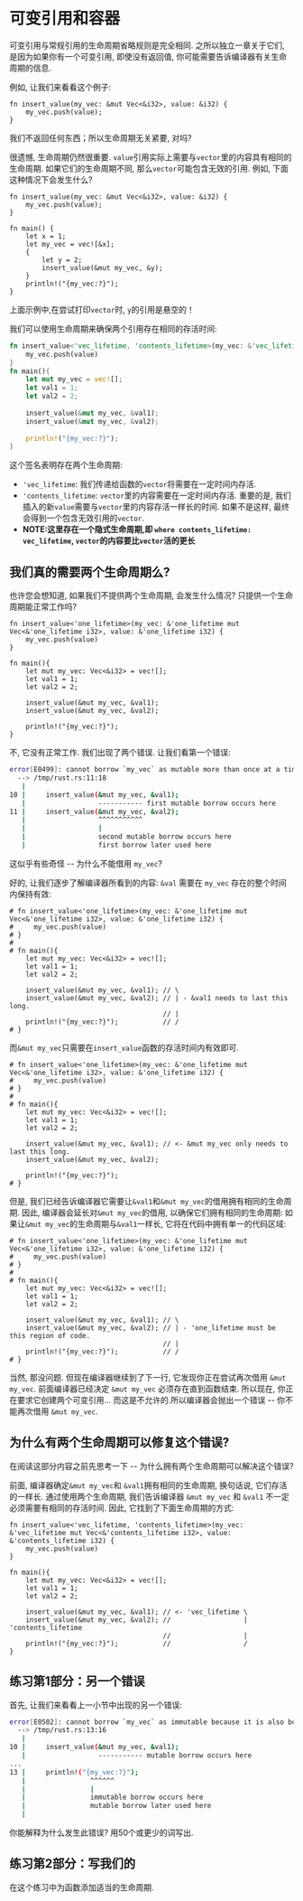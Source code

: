 # 可变引用和容器

可变引用与常规引用的生命周期省略规则是完全相同. 之所以独立一章关于它们, 是因为如果你有一个可变引用, 即使没有返回值, 你可能需要告诉编译器有关生命周期的信息.

例如, 让我们来看看这个例子:

``` rust,ignore
fn insert_value(my_vec: &mut Vec<&i32>, value: &i32) {
    my_vec.push(value);
}
```

我们不返回任何东西；所以生命周期无关紧要, 对吗?

很遗憾, 生命周期仍然很重要. `value`引用实际上需要与`vector`里的内容具有相同的生命周期. 如果它们的生命周期不同, 那么`vector`可能包含无效的引用. 例如, 下面这种情况下会发生什么?

``` rust,ignore
fn insert_value(my_vec: &mut Vec<&i32>, value: &i32) {
    my_vec.push(value);
}

fn main() {
    let x = 1;
    let my_vec = vec![&x];
    {
        let y = 2;
        insert_value(&mut my_vec, &y);
    }
    println!("{my_vec:?}");
}
```

上面示例中,在尝试打印`vector`时, `y`的引用是悬空的！

我们可以使用生命周期来确保两个引用存在相同的存活时间:

``` rust
fn insert_value<'vec_lifetime, 'contents_lifetime>(my_vec: &'vec_lifetime mut Vec<&'contents_lifetime i32>, value: &'contents_lifetime i32) {
    my_vec.push(value)
}
fn main(){
    let mut my_vec = vec![];
    let val1 = 1;
    let val2 = 2;
    
    insert_value(&mut my_vec, &val1);
    insert_value(&mut my_vec, &val2);
    
    println!("{my_vec:?}");
}
```

这个签名表明存在两个生命周期:

- `'vec_lifetime`: 我们传递给函数的`vector`将需要在一定时间内存活.
- `'contents_lifetime`: `vector`里的内容需要在一定时间内存活.
重要的是, 我们插入的新`value`需要与`vector`里的内容存活一样长的时间. 如果不是这样, 最终会得到一个包含无效引用的`vector`.
- **NOTE:这里存在一个隐式生命周期,即 `where contents_lifetime: vec_lifetime`, `vector`的内容要比`vector`活的更长**

## 我们真的需要两个生命周期么?

也许您会想知道, 如果我们不提供两个生命周期, 会发生什么情况? 只提供一个生命周期能正常工作吗?

``` rust,ignore
fn insert_value<'one_lifetime>(my_vec: &'one_lifetime mut Vec<&'one_lifetime i32>, value: &'one_lifetime i32) {
    my_vec.push(value)
}

fn main(){
    let mut my_vec: Vec<&i32> = vec![];
    let val1 = 1;
    let val2 = 2;
    
    insert_value(&mut my_vec, &val1);
    insert_value(&mut my_vec, &val2);
    
    println!("{my_vec:?}");
}
```

不, 它没有正常工作. 我们出现了两个错误. 让我们看第一个错误:

```sh
error[E0499]: cannot borrow `my_vec` as mutable more than once at a time
  --> /tmp/rust.rs:11:18
   |
10 |     insert_value(&mut my_vec, &val1);
   |                  ----------- first mutable borrow occurs here
11 |     insert_value(&mut my_vec, &val2);
   |                  ^^^^^^^^^^^
   |                  |
   |                  second mutable borrow occurs here
   |                  first borrow later used here

```

这似乎有些奇怪 -- 为什么不能借用 `my_vec`?

好的, 让我们逐步了解编译器所看到的内容: `&val` 需要在 `my_vec` 存在的整个时间内保持有效:

``` rust,ignore
# fn insert_value<'one_lifetime>(my_vec: &'one_lifetime mut Vec<&'one_lifetime i32>, value: &'one_lifetime i32) {
#     my_vec.push(value)
# }
# 
# fn main(){
    let mut my_vec: Vec<&i32> = vec![];
    let val1 = 1;
    let val2 = 2;
    
    insert_value(&mut my_vec, &val1); // \
    insert_value(&mut my_vec, &val2); // | - &val1 needs to last this long.
                                      // |
    println!("{my_vec:?}");           // /
# }
```

而`&mut my_vec`只需要在`insert_value`函数的存活时间内有效即可.

``` rust,ignore
# fn insert_value<'one_lifetime>(my_vec: &'one_lifetime mut Vec<&'one_lifetime i32>, value: &'one_lifetime i32) {
#     my_vec.push(value)
# }
# 
# fn main(){
    let mut my_vec: Vec<&i32> = vec![];
    let val1 = 1;
    let val2 = 2;
    
    insert_value(&mut my_vec, &val1); // <- &mut my_vec only needs to last this long.
    insert_value(&mut my_vec, &val2); 
    
    println!("{my_vec:?}");
# }
```

但是, 我们已经告诉编译器它需要让`&val1`和`&mut my_vec`的借用拥有相同的生命周期.
因此, 编译器会延长对`&mut my_vec`的借用, 以确保它们拥有相同的生命周期: 如果让`&mut my_vec`的生命周期与`&val1`一样长, 它将在代码中拥有单一的代码区域:

``` rust,ignore
# fn insert_value<'one_lifetime>(my_vec: &'one_lifetime mut Vec<&'one_lifetime i32>, value: &'one_lifetime i32) {
#     my_vec.push(value)
# }
# 
# fn main(){
    let mut my_vec: Vec<&i32> = vec![];
    let val1 = 1;
    let val2 = 2;
    
    insert_value(&mut my_vec, &val1); // \
    insert_value(&mut my_vec, &val2); // | - 'one_lifetime must be this region of code.
                                      // |
    println!("{my_vec:?}");           // /
# }
```

当然, 那没问题. 但现在编译器继续到了下一行, 它发现你正在尝试再次借用 `&mut my_vec`. 前面编译器已经决定 `&mut my_vec` 必须存在直到函数结束. 所以现在, 你正在要求它创建两个可变引用... 而这是不允许的.所以编译器会抛出一个错误 -- 你不能再次借用 `&mut my_vec`.

## 为什么有两个生命周期可以修复这个错误?

在阅读这部分内容之前先思考一下 -- 为什么拥有两个生命周期可以解决这个错误?

前面, 编译器确定`&mut my_vec`和 `&val1`拥有相同的生命周期, 换句话说, 它们存活的一样长.
通过使用两个生命周期, 我们告诉编译器 `&mut my_vec` 和 `&val1` 不一定必须需要有相同的存活时间.
因此, 它找到了下面生命周期的方式:

``` rust,ignore
fn insert_value<'vec_lifetime, 'contents_lifetime>(my_vec: &'vec_lifetime mut Vec<&'contents_lifetime i32>, value: &'contents_lifetime i32) {
    my_vec.push(value)
}

fn main(){
    let mut my_vec: Vec<&i32> = vec![];
    let val1 = 1;
    let val2 = 2;
    
    insert_value(&mut my_vec, &val1); // <- 'vec_lifetime \
    insert_value(&mut my_vec, &val2); //                  | 'contents_lifetime
                                      //                  |
    println!("{my_vec:?}");           //                  /
}
```

## 练习第1部分：另一个错误

首先, 让我们来看看上一小节中出现的另一个错误:

```sh
error[E0502]: cannot borrow `my_vec` as immutable because it is also borrowed as mutable
  --> /tmp/rust.rs:13:16
   |
10 |     insert_value(&mut my_vec, &val1);
   |                  ----------- mutable borrow occurs here
...
13 |     println!("{my_vec:?}");
   |                ^^^^^^
   |                |
   |                immutable borrow occurs here
   |                mutable borrow later used here
   |
```

你能解释为什么发生此错误? 用50个或更少的词写出.

## 练习第2部分：写我们的

在这个练习中为函数添加适当的生命周期.
